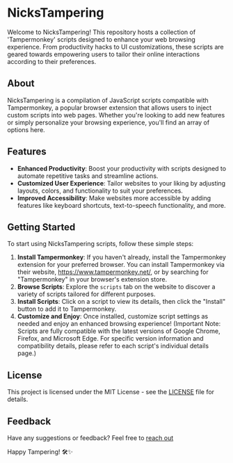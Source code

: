 # NicksTampering

Welcome to NicksTampering! This repository hosts a collection of 'Tampermonkey' scripts designed to enhance your web browsing experience. From productivity hacks to UI customizations, these scripts are geared towards empowering users to tailor their online interactions according to their preferences.

## About

NicksTampering is a compilation of JavaScript scripts compatible with Tampermonkey, a popular browser extension that allows users to inject custom scripts into web pages. Whether you're looking to add new features or simply personalize your browsing experience, you'll find an array of options here.

## Features

- **Enhanced Productivity**: Boost your productivity with scripts designed to automate repetitive tasks and streamline actions.
- **Customized User Experience**: Tailor websites to your liking by adjusting layouts, colors, and functionality to suit your preferences.
- **Improved Accessibility**: Make websites more accessible by adding features like keyboard shortcuts, text-to-speech functionality, and more.

## Getting Started

To start using NicksTampering scripts, follow these simple steps:

1. **Install Tampermonkey**: If you haven't already, install the Tampermonkey extension for your preferred browser.
You can install Tampermonkey via their website, https://www.tampermonkey.net/, or by searching for "Tampermonkey" in your browser's extension store.
2. **Browse Scripts**: Explore the `scripts` tab on the website to discover a variety of scripts tailored for different purposes.
3. **Install Scripts**: Click on a script to view its details, then click the "Install" button to add it to Tampermonkey.
4. **Customize and Enjoy**: Once installed, customize script settings as needed and enjoy an enhanced browsing experience!
(Important Note: Scripts are fully compatible with the latest versions of Google Chrome, Firefox, and Microsoft Edge. For specific version information and compatibility details, please refer to each script's individual details page.)

## License

This project is licensed under the MIT License - see the [LICENSE](LICENSE) file for details.

## Feedback

Have any suggestions or feedback? Feel free to [reach out](https://discord.com/users/701632642822701057)


Happy Tampering! 🛠️✨
